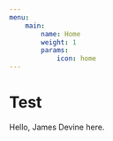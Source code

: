 ```yaml
---
menu:
    main:
        name: Home
        weight: 1
        params:
            icon: home
---
```


# Test

Hello, James Devine here.
